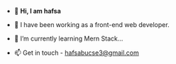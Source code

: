 - 👋 **Hi, I am hafsa**
- 👀 I have been working as a front-end web developer.
- 🌱 I’m currently learning Mern Stack...

- 📫 Get in touch - hafsabucse3@gmail.com

<!---
hafsa002/hafsa002 is a ✨ special ✨ repository because its `README.md` (this file) appears on your GitHub profile.
You can click the Preview link to take a look at your changes.
--->
